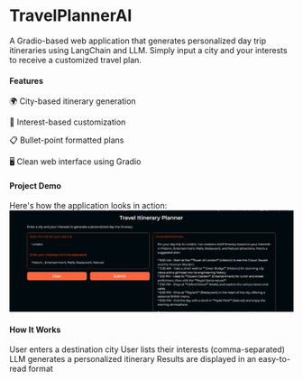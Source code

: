 # TravelPlannerAI

A Gradio-based web application that generates personalized day trip itineraries using LangChain and LLM. Simply input a city and your interests to receive a customized travel plan.

#### Features

🌍 City-based itinerary generation

🎯 Interest-based customization

📋 Bullet-point formatted plans

🖥️ Clean web interface using Gradio

#### Project Demo
Here's how the application looks in action:
![Travel Planner Output](TravelPlannerAIGradioImage.png)

#### How It Works
User enters a destination city
User lists their interests (comma-separated)
LLM generates a personalized itinerary
Results are displayed in an easy-to-read format
